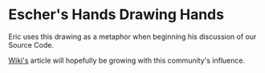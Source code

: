 # Escher's Hands Drawing Hands

Eric uses this drawing as a metaphor when beginning his discussion of our Source Code.

[Wiki's](https://en.wikipedia.org/wiki/Drawing_Hands) article will hopefully be growing with this community's influence.
